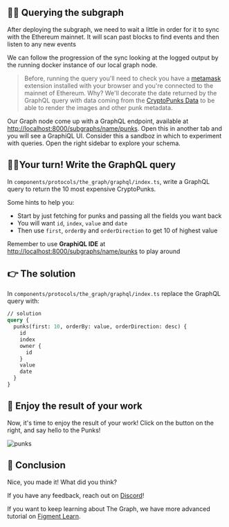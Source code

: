 ## 🕵🏻 Querying the subgraph

After deploying the subgraph, we need to wait a little in order for it to sync with the Ethereum mainnet. It will scan past blocks to find events and then listen to any new events

We can follow the progression of the sync looking at the logged output by the running docker instance of our local graph node.

> Before, running the query you'll need to check you have a [metamask](https://metamask.io/) extension installed with your browser and you're connected to the mainnet of Ethereum. Why? We'll decorate the date returned by the GraphQL query with data coming from the [CryptoPunks Data](https://etherscan.io/address/0x16F5A35647D6F03D5D3da7b35409D65ba03aF3B2#readContract) to be able to render the images and other punk metadata.

Our Graph node come up with a GraphQL endpoint, available at [http://localhost:8000/subgraphs/name/punks](http://localhost:8000/subgraphs/name/punks/graphql). Open this in another tab and you will see a GraphiQL UI. Consider this a sandboz in which to experiment with queries. Open the right sidebar to explore your schema.

## 👨‍💻Your turn! Write the GraphQL query

In `components/protocols/the_graph/graphql/index.ts`, write a GraphQL query to return the 10 most expensive CryptoPunks.

Some hints to help you:

- Start by just fetching for punks and passing all the fields you want back
- You will want `id`, `index`, `value` and `date`
- Then use `first`, `orderBy` and `orderDirection` to get 10 of highest value

Remember to use **GraphiQL IDE** at [http://localhost:8000/subgraphs/name/punks](http://localhost:8000/subgraphs/name/punks) to play around

## 👉 The solution

In `components/protocols/the_graph/graphql/index.ts` replace the GraphQL query with:

```graphql
// solution
query {
  punks(first: 10, orderBy: value, orderDirection: desc) {
    id
    index
    owner {
      id
    }
    value
    date
  }
}
```

## 🥳 Enjoy the result of your work

Now, it's time to enjoy the result of your work! Click on the button on the right, and say hello to the Punks!

![punks](https://raw.githubusercontent.com/figment-networks/learn-web3-dapp/main/markdown/__images__/the-graph/query-01.png)

## 🏁 Conclusion

Nice, you made it! What did you think?

If you have any feedback, reach out on [Discord](https://discord.com/invite/fszyM7K)!

If you want to keep learning about The Graph, we have more advanced tutorial on [Figment Learn](https://learn.figment.io/protocols/thegraph).
